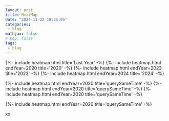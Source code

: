 ```yaml
---
layout: post
title: HeatMap
date: "2024-11-22 18:35:05"
categories: 
 - blog 
mathjax: false 
# key: false 
tags:
 - blog
---
```


{%- include heatmap.html  title='Last Year' -%} 
{%- include heatmap.html endYear=2020 title='2020' -%}
{%- include heatmap.html endYear=2023 title='2023' -%}
{%- include heatmap.html endYear=2024 title='2024' -%}

{%- include heatmap.html endYear=2020 title='querySameTime' -%}
{%- include heatmap.html endYear=2020 title='querySameTime' -%}
{%- include heatmap.html endYear=2020 title='querySameTime' -%}

{%- include heatmap.html endYear=2020 title='querySameTime' -%}

<span class='user-custom-style-test'>xx</span>
 